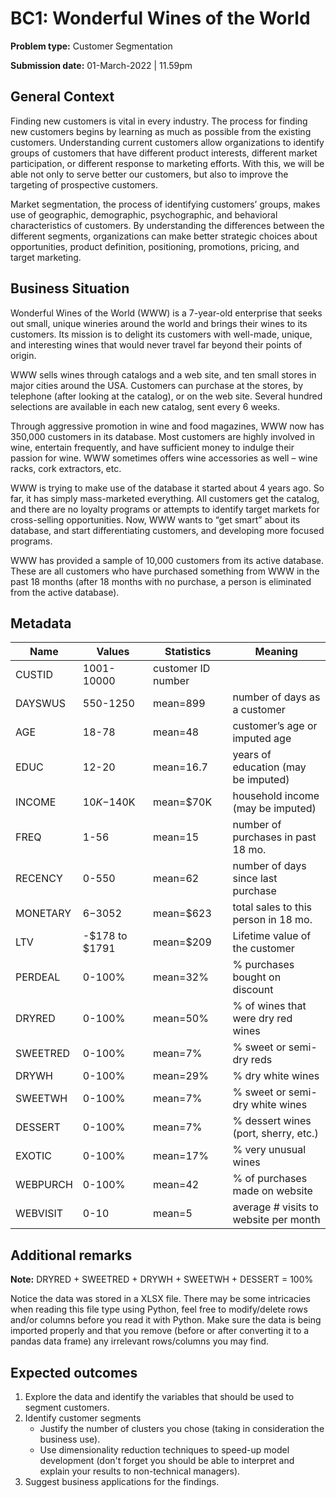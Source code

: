 # BC1: Wonderful Wines of the World 

**Problem type:** Customer Segmentation

**Submission date:** 01-March-2022 | 11.59pm

## General Context

Finding new customers is vital in every industry. The process for finding new
customers begins by learning as much as possible from the existing customers.
Understanding current customers allow organizations to identify groups of
customers that have different product interests, different market
participation, or different response to marketing efforts. With this, we will
be able not only to serve better our customers, but also to improve the
targeting of prospective customers.

Market segmentation, the process of identifying customers’ groups, makes use
of geographic, demographic, psychographic, and behavioral characteristics of
customers. By understanding the differences between the different segments,
organizations can make better strategic choices about opportunities, product
definition, positioning, promotions, pricing, and target marketing.

## Business Situation

Wonderful Wines of the World (WWW) is a 7-year-old enterprise that seeks out
small, unique wineries around the world and brings their wines to its
customers. Its mission is to delight its customers with well-made, unique, and
interesting wines that would never travel far beyond their points of origin.

WWW sells wines through catalogs and a web site, and ten small stores in major
cities around the USA. Customers can purchase at the stores, by telephone
(after looking at the catalog), or on the web site. Several hundred selections
are available in each new catalog, sent every 6 weeks.

Through aggressive promotion in wine and food magazines, WWW now has 350,000
customers in its database. Most customers are highly involved in wine,
entertain frequently, and have sufficient money to indulge their passion for
wine. WWW sometimes offers wine accessories as well – wine racks, cork
extractors, etc.

WWW is trying to make use of the database it started about 4 years ago. So
far, it has simply mass-marketed everything. All customers get the catalog,
and there are no loyalty programs or attempts to identify target markets for
cross-selling opportunities. Now, WWW wants to “get smart” about its database,
and start differentiating customers, and developing more focused programs.

WWW has provided a sample of 10,000 customers from its active database. These
are all customers who have purchased something from WWW in the past 18 months
(after 18 months with no purchase, a person is eliminated from the active
database). 

## Metadata

| Name     | Values         | Statistics         | Meaning                                                      |
|----------|----------------|--------------------|--------------------------------------------------------------|
| CUSTID   | 1001-10000     | customer ID number |                                                              |
| DAYSWUS  | 550-1250       | mean=899           | number of days as a customer                                 |
| AGE      | 18-78          | mean=48            | customer’s age or imputed age                                |
| EDUC     | 12-20          | mean=16.7          | years of education (may be imputed)                          |
| INCOME   | $10K-$140K     | mean=$70K          | household income (may be imputed)                            |
| FREQ     | 1-56           | mean=15            | number of purchases in past 18 mo.                           |
| RECENCY  | 0-550          | mean=62            | number of days since last purchase                           |
| MONETARY | $6-$3052       | mean=$623          | total sales to this person in 18 mo.                         |
| LTV      | -$178 to $1791 | mean=$209          | Lifetime value of the customer                               |
| PERDEAL  | 0-100%         | mean=32%           | % purchases bought on discount                               |
| DRYRED   | 0-100%         | mean=50%           | % of wines that were dry red wines                           |
| SWEETRED | 0-100%         | mean=7%            | % sweet or semi-dry reds                                     |
| DRYWH    | 0-100%         | mean=29%           | % dry white wines                                            |
| SWEETWH  | 0-100%         | mean=7%            | % sweet or semi-dry white wines                              |
| DESSERT  | 0-100%         | mean=7%            | % dessert wines (port, sherry, etc.)                         |
| EXOTIC   | 0-100%         | mean=17%           | % very unusual wines                                         |
| WEBPURCH | 0-100%         | mean=42            | % of purchases made on website                               |
| WEBVISIT | 0-10           | mean=5             | average # visits to website per month                        |

## Additional remarks

**Note:** DRYRED + SWEETRED + DRYWH + SWEETWH + DESSERT = 100%

Notice the data was stored in a XLSX file. There may be some intricacies when
reading this file type using Python, feel free to modify/delete rows and/or
columns before you read it with Python. Make sure the data is being
imported properly and that you remove (before or after converting it to a
pandas data frame) any irrelevant rows/columns you may find.

## Expected outcomes

1. Explore the data and identify the variables that should be used to segment customers.
2. Identify customer segments
    * Justify the number of clusters you chose (taking in consideration the business use).
    * Use dimensionality reduction techniques to speed-up model development
        (don't forget you should be able to interpret and explain your results
        to non-technical managers).
3. Suggest business applications for the findings.
